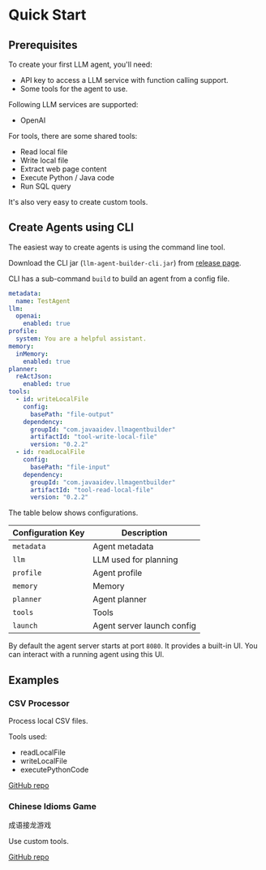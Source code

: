 # Quick Start

## Prerequisites

To create your first LLM agent, you'll need:

- API key to access a LLM service with function calling support.
- Some tools for the agent to use.

Following LLM services are supported:

- OpenAI

For tools, there are some shared tools:

- Read local file
- Write local file
- Extract web page content
- Execute Python / Java code
- Run SQL query

It's also very easy to create custom tools.

## Create Agents using CLI

The easiest way to create agents is using the command line tool.

Download the CLI jar (`llm-agent-builder-cli.jar`)
from [release page](https://github.com/JavaAIDev/llm-agent-builder/releases).

CLI has a sub-command `build` to build an agent from a config file.

```yaml title="Agent config file"
metadata:
  name: TestAgent
llm:
  openai:
    enabled: true
profile:
  system: You are a helpful assistant.
memory:
  inMemory:
    enabled: true
planner:
  reActJson:
    enabled: true
tools:
  - id: writeLocalFile
    config:
      basePath: "file-output"
    dependency:
      groupId: "com.javaaidev.llmagentbuilder"
      artifactId: "tool-write-local-file"
      version: "0.2.2"
  - id: readLocalFile
    config:
      basePath: "file-input"
    dependency:
      groupId: "com.javaaidev.llmagentbuilder"
      artifactId: "tool-read-local-file"
      version: "0.2.2"
```

The table below shows configurations.

| Configuration Key | Description                |
|-------------------|----------------------------|
| `metadata`        | Agent metadata             |
| `llm`             | LLM used for planning      |
| `profile`         | Agent profile              |
| `memory`          | Memory                     |
| `planner`         | Agent planner              |
| `tools`           | Tools                      |
| `launch`          | Agent server launch config |

By default the agent server starts at port `8080`. It provides a built-in UI. You can interact with
a running agent using this UI.

## Examples

### CSV Processor

Process local CSV files.

Tools used:

- readLocalFile
- writeLocalFile
- executePythonCode

[GitHub repo](https://github.com/JavaAIDev/example-csv-processor)

### Chinese Idioms Game

成语接龙游戏

Use custom tools.

[GitHub repo](https://github.com/JavaAIDev/example-chinese-idioms-game)
